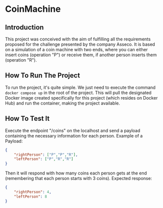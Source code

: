 # CoinMachine

## Introduction

This project was conceived with the aim of fulfilling all the requirements proposed for the challenge presented by the company Asseco. It is based on a simulation of a coin machine with two ends, where you can either insert coins (operation "P") or receive them, if another person inserts them (operation "R").


## How To Run The Project

To run the project, it's quite simple. We just need to execute the command <code>docker compose up</code> in the root of the project. This will pull the designated Docker image created specifically for this project (which resides on Docker Hub) and run the container, making the project available.

## How To Test It

Execute the endpoint "/coins" on the localhost and send a payload containing the necessary information for each person.
Example of a Payload:
```json
{
    "rightPerson": ["P","P","R"],
    "leftPerson": ["P","R","R"]
}
```
Then it will respond with how many coins each person gets at the end (remembering that each person starts with 3 coins).
Expected response:
```json
{
    "rightPerson": 4,
    "leftPerson": 8
}
```